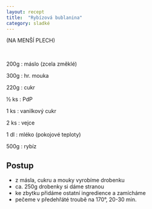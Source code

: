 ```yaml
---
layout: recept
title:  "Rybízová bublanina"
category: sladké
---
```


(NA MENŠÍ PLECH)

<br>

<div class="ingredience" markdown="1">

200g
: máslo (zcela změklé)

300g
: hr. mouka

220g
: cukr

½ ks
: PdP

1 ks
: vanilkový cukr

2 ks
: vejce

1 dl
: mléko (pokojové teploty)

500g
: rybíz

</div>

## Postup

<div class="postup" markdown="1">  

- z másla, cukru a mouky vyrobíme drobenku
- ca. 250g drobenky si dáme stranou
- ke zbytku přidáme ostatní ingredience a zamícháme
- pečeme v předehřáté troubě na 170°, 20-30 min.
     
</div>
